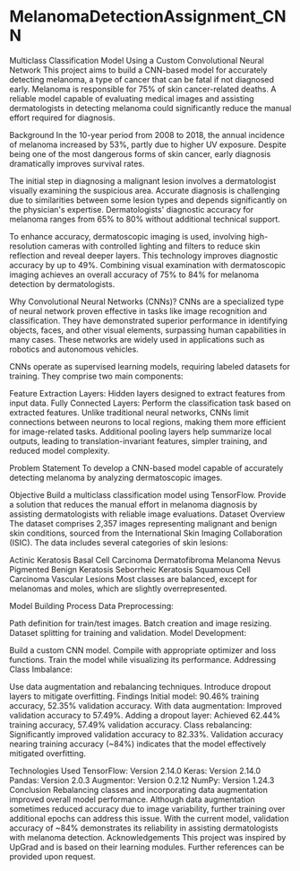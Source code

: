 # MelanomaDetectionAssignment_CNN

Multiclass Classification Model Using a Custom Convolutional Neural Network
This project aims to build a CNN-based model for accurately detecting melanoma, a type of cancer that can be fatal if not diagnosed early. Melanoma is responsible for 75% of skin cancer-related deaths. A reliable model capable of evaluating medical images and assisting dermatologists in detecting melanoma could significantly reduce the manual effort required for diagnosis.

Background
In the 10-year period from 2008 to 2018, the annual incidence of melanoma increased by 53%, partly due to higher UV exposure. Despite being one of the most dangerous forms of skin cancer, early diagnosis dramatically improves survival rates.

The initial step in diagnosing a malignant lesion involves a dermatologist visually examining the suspicious area. Accurate diagnosis is challenging due to similarities between some lesion types and depends significantly on the physician's expertise. Dermatologists' diagnostic accuracy for melanoma ranges from 65% to 80% without additional technical support.

To enhance accuracy, dermatoscopic imaging is used, involving high-resolution cameras with controlled lighting and filters to reduce skin reflection and reveal deeper layers. This technology improves diagnostic accuracy by up to 49%. Combining visual examination with dermatoscopic imaging achieves an overall accuracy of 75% to 84% for melanoma detection by dermatologists.

Why Convolutional Neural Networks (CNNs)?
CNNs are a specialized type of neural network proven effective in tasks like image recognition and classification. They have demonstrated superior performance in identifying objects, faces, and other visual elements, surpassing human capabilities in many cases. These networks are widely used in applications such as robotics and autonomous vehicles.

CNNs operate as supervised learning models, requiring labeled datasets for training. They comprise two main components:

Feature Extraction Layers: Hidden layers designed to extract features from input data.
Fully Connected Layers: Perform the classification task based on extracted features.
Unlike traditional neural networks, CNNs limit connections between neurons to local regions, making them more efficient for image-related tasks. Additional pooling layers help summarize local outputs, leading to translation-invariant features, simpler training, and reduced model complexity.

Problem Statement
To develop a CNN-based model capable of accurately detecting melanoma by analyzing dermatoscopic images.

Objective
Build a multiclass classification model using TensorFlow.
Provide a solution that reduces the manual effort in melanoma diagnosis by assisting dermatologists with reliable image evaluations.
Dataset Overview
The dataset comprises 2,357 images representing malignant and benign skin conditions, sourced from the International Skin Imaging Collaboration (ISIC). The data includes several categories of skin lesions:

Actinic Keratosis
Basal Cell Carcinoma
Dermatofibroma
Melanoma
Nevus
Pigmented Benign Keratosis
Seborrheic Keratosis
Squamous Cell Carcinoma
Vascular Lesions
Most classes are balanced, except for melanomas and moles, which are slightly overrepresented.

Model Building Process
Data Preprocessing:

Path definition for train/test images.
Batch creation and image resizing.
Dataset splitting for training and validation.
Model Development:

Build a custom CNN model.
Compile with appropriate optimizer and loss functions.
Train the model while visualizing its performance.
Addressing Class Imbalance:

Use data augmentation and rebalancing techniques.
Introduce dropout layers to mitigate overfitting.
Findings
Initial model: 90.46% training accuracy, 52.35% validation accuracy.
With data augmentation: Improved validation accuracy to 57.49%.
Adding a dropout layer: Achieved 62.44% training accuracy, 57.49% validation accuracy.
Class rebalancing: Significantly improved validation accuracy to 82.33%.
Validation accuracy nearing training accuracy (~84%) indicates that the model effectively mitigated overfitting.

Technologies Used
TensorFlow: Version 2.14.0
Keras: Version 2.14.0
Pandas: Version 2.0.3
Augmentor: Version 0.2.12
NumPy: Version 1.24.3
Conclusion
Rebalancing classes and incorporating data augmentation improved overall model performance.
Although data augmentation sometimes reduced accuracy due to image variability, further training over additional epochs can address this issue.
With the current model, validation accuracy of ~84% demonstrates its reliability in assisting dermatologists with melanoma detection.
Acknowledgements
This project was inspired by UpGrad and is based on their learning modules. Further references can be provided upon request.
